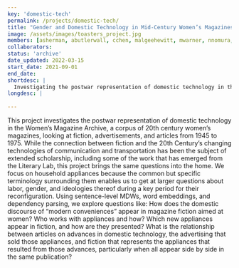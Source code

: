 ```yaml
---
key: 'domestic-tech'
permalink: /projects/domestic-tech/
title: "Gender and Domestic Technology in Mid-Century Women’s Magazines"
image: /assets/images/toasters_project.jpg
members: [asherman, abutlerwall, cchen, malgeehewitt, mwarner, nnomura, qdombrowski, zleniarska]
collaborators:
status: 'archive'
date_updated: 2022-03-15
start_date: 2021-09-01
end_date:
shortdesc: |
  Investigating the postwar representation of domestic technology in the Women’s Magazine Archive, a corpus of 20th century women’s magazines, looking at fiction, advertisements, and articles from 1945 to 1975.
longdesc: |
  
---
```


This project investigates the postwar representation of domestic technology in the Women’s Magazine Archive, a corpus of 20th century women’s magazines, looking at fiction, advertisements, and articles from 1945 to 1975. While the connection between fiction and the 20th Century’s changing technologies of communication and transportation has been the subject of extended scholarship, including some of the work that has emerged from the Literary Lab, this project brings the same questions into the home. We focus on household appliances because the common but specific terminology surrounding them enables us to get at larger questions about labor, gender, and ideologies thereof during a key period for their reconfiguration. Using sentence-level MDWs, word embeddings, and dependency parsing, we explore questions like: How does the domestic discourse of “modern conveniences” appear in magazine fiction aimed at women? Who works with appliances and how? Which new appliances appear in fiction, and how are they presented? What is the relationship between articles on advances in domestic technology, the advertising that sold those appliances, and fiction that represents the appliances that resulted from those advances, particularly when all appear side by side in the same publication?